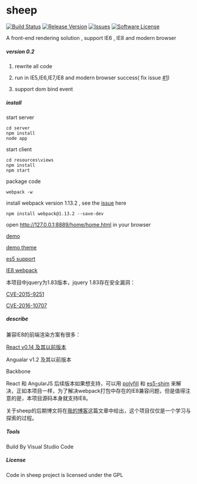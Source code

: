 # sheep

[![Build Status](https://travis-ci.org/flyher/sheep.svg?branch=dev_0.2)](https://travis-ci.org/flyher/sheep?branch=dev_0.2)
[![Release Version](https://img.shields.io/github/release/flyher/sheep.svg)](https://github.com/flyher/sheep/releases)
[![Issues](https://img.shields.io/github/issues/flyher/sheep.svg)](https://github.com/flyher/sheep/issues)
[![Software License](https://img.shields.io/github/license/flyher/sheep.svg)](https://github.com/flyher/sheep/blob/dev_0.2/LICENSE)

A front-end rendering solution , support IE6 , IE8 and modern browser

##### version 0.2

1. rewrite all code

2. run in IE5,IE6,IE7,IE8 and modern browser success( fix issue [#1](https://github.com/flyher/sheep/issues/1))

3. support dom bind event

##### install

start server
```shell
cd server
npm install
node app
```

start client
```shell
cd resources\views
npm install
npm start
```

package code 
```shell
webpack -w
```

install webpack version 1.13.2 , see the [issue](https://github.com/SamHwang1990/blog/issues/6) here
```shell
npm install webpack@1.13.2 --save-dev
```

open http://127.0.0.1:8889/home/home.html in your browser 

[demo](https://flyher.github.com/sheep/)

[demo theme](http://getbootstrap.com/examples/jumbotron-narrow/)

[es5 support](http://kangax.github.io/compat-table/es5/)

[IE8 webpack](https://segmentfault.com/a/1190000007699918)


本项目中jquery为1.83版本，jquery 1.83存在安全漏洞：

[CVE-2015-9251](https://nvd.nist.gov/vuln/detail/CVE-2015-9251)

[CVE-2016-10707](https://nvd.nist.gov/vuln/detail/CVE-2016-10707)


##### describe

兼容IE8的前端渲染方案有很多：

[React v0.14 及其以前版本](https://facebook.github.io/react/blog/2016/01/12/discontinuing-ie8-support.html)

Angualar v1.2 及其以前版本

Backbone

React 和 AngularJS 后续版本如果想支持，可以用 [polyfill](https://github.com/inexorabletash/polyfill) 和 [es5-shim](https://github.com/es-shims/es5-shim) 来解决，正如本项目一样，为了解决webpack打包中存在的IE8兼容问题，但是值得注意的是，本项目源码本身就支持IE8。


关于sheep的后期博文将在[我的博客](http://blog.99diary.com/2017/03/06/sheep)这篇文章中给出，这个项目仅仅是一个学习与探索的过程。


##### Tools

Build By Visual Studio Code

##### License

Code in sheep project is licensed under the GPL